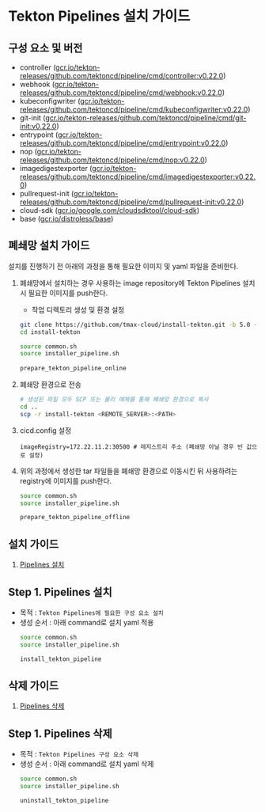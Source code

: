 # Tekton Pipelines 설치 가이드

## 구성 요소 및 버전
* controller ([gcr.io/tekton-releases/github.com/tektoncd/pipeline/cmd/controller:v0.22.0](https://console.cloud.google.com/gcr/images/tekton-releases/GLOBAL/github.com/tektoncd/pipeline/cmd/controller@sha256:e6e92621e4192768fd5f189b5c10724c652bbcc2565f225ebca1c73fb9f52f58/details?tab=info))
* webhook ([gcr.io/tekton-releases/github.com/tektoncd/pipeline/cmd/webhook:v0.22.0](https://console.cloud.google.com/gcr/images/tekton-releases/GLOBAL/github.com/tektoncd/pipeline/cmd/webhook@sha256:244815c2daecc8ee60c27a8df9947fe67d0c7b9f52e809de450bdccb32c8dd75/details?tab=info))
* kubeconfigwriter ([gcr.io/tekton-releases/github.com/tektoncd/pipeline/cmd/kubeconfigwriter:v0.22.0](https://console.cloud.google.com/gcr/images/tekton-releases/GLOBAL/github.com/tektoncd/pipeline/cmd/kubeconfigwriter@sha256:bee70aa4869c6087470476882eec33d1d22843361933c01869fd2bc4f1e243cd/details?tab=info))
* git-init ([gcr.io/tekton-releases/github.com/tektoncd/pipeline/cmd/git-init:v0.22.0](https://console.cloud.google.com/gcr/images/tekton-releases/GLOBAL/github.com/tektoncd/pipeline/cmd/git-init@sha256:720ba70dc20f6bb3672ce696fbeb58ca1b005fcd96acdeacaa2dbaf75bbc9a50/details?tab=info))
* entrypoint ([gcr.io/tekton-releases/github.com/tektoncd/pipeline/cmd/entrypoint:v0.22.0](https://console.cloud.google.com/gcr/images/tekton-releases/GLOBAL/github.com/tektoncd/pipeline/cmd/entrypoint@sha256:599e95ac34de374a34cb93a25b7f653714bd17824d8c0f7260036a7ba0a9bc30/details?tab=info))
* nop ([gcr.io/tekton-releases/github.com/tektoncd/pipeline/cmd/nop:v0.22.0](https://console.cloud.google.com/gcr/images/tekton-releases/GLOBAL/github.com/tektoncd/pipeline/cmd/nop@sha256:45500af4d68be54b99c7c84f99a61595cf73e3e761c69a8009fe1adcc8ccd2af/details?tab=info))
* imagedigestexporter ([gcr.io/tekton-releases/github.com/tektoncd/pipeline/cmd/imagedigestexporter:v0.22.0](https://console.cloud.google.com/gcr/images/tekton-releases/GLOBAL/github.com/tektoncd/pipeline/cmd/imagedigestexporter@sha256:f35d8a739e2c91cbb4deece8e9f85a010d869979066532a2fbdf59e43270c656/details?tab=info))
* pullrequest-init ([gcr.io/tekton-releases/github.com/tektoncd/pipeline/cmd/pullrequest-init:v0.22.0](https://console.cloud.google.com/gcr/images/tekton-releases/GLOBAL/github.com/tektoncd/pipeline/cmd/pullrequest-init@sha256:6b03c03f0d00a3e4c5c62e8a3379b1a0853e229b0fedf9ec8d8d4d790dfa1c52/details?tab=info))
* cloud-sdk ([gcr.io/google.com/cloudsdktool/cloud-sdk](https://console.cloud.google.com/gcr/images/google.com:cloudsdktool/GLOBAL/cloud-sdk@sha256:27b2c22bf259d9bc1a291e99c63791ba0c27a04d2db0a43241ba0f1f20f4067f/details?tab=info))
* base ([gcr.io/distroless/base](https://console.cloud.google.com/gcr/images/distroless/GLOBAL/base@sha256:92720b2305d7315b5426aec19f8651e9e04222991f877cae71f40b3141d2f07e/details?tab=info))

## 폐쇄망 설치 가이드
설치를 진행하기 전 아래의 과정을 통해 필요한 이미지 및 yaml 파일을 준비한다.
1. 폐쇄망에서 설치하는 경우 사용하는 image repository에 Tekton Pipelines 설치 시 필요한 이미지를 push한다.
    * 작업 디렉토리 생성 및 환경 설정
   ```bash
   git clone https://github.com/tmax-cloud/install-tekton.git -b 5.0 --single-branch
   cd install-tekton
   
   source common.sh
   source installer_pipeline.sh
    
   prepare_tekton_pipeline_online
   ```

2. 폐쇄망 환경으로 전송
   ```bash
   # 생성된 파일 모두 SCP 또는 물리 매체를 통해 폐쇄망 환경으로 복사
   cd ..
   scp -r install-tekton <REMOTE_SERVER>:<PATH>
   ``` 

3. cicd.config 설정
   ```config
   imageRegistry=172.22.11.2:30500 # 레지스트리 주소 (폐쇄망 아닐 경우 빈 값으로 설정)
   ```

4. 위의 과정에서 생성한 tar 파일들을 폐쇄망 환경으로 이동시킨 뒤 사용하려는 registry에 이미지를 push한다.
   ```bash
   source common.sh
   source installer_pipeline.sh
   
   prepare_tekton_pipeline_offline
   ```

## 설치 가이드
1. [Pipelines 설치](#step-1-pipelines-설치)

## Step 1. Pipelines 설치
* 목적 : `Tekton Pipelines에 필요한 구성 요소 설치`
* 생성 순서 : 아래 command로 설치 yaml 적용
   ```bash
   source common.sh
   source installer_pipeline.sh
  
   install_tekton_pipeline 
   ```


## 삭제 가이드
1. [Pipelines 삭제](#step-1-pipelines-삭제)

## Step 1. Pipelines 삭제
* 목적 : `Tekton Pipelines 구성 요소 삭제`
* 생성 순서 : 아래 command로 설치 yaml 삭제
   ```bash
   source common.sh
   source installer_pipeline.sh
  
   uninstall_tekton_pipeline 
   ```
